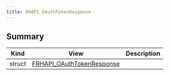 ```yaml
---
title: RHAPI_OAuthTokenResponse
---
```


## Summary
| Kind | View | Description |
|------|------|-------------|
|struct|[FRHAPI_OAuthTokenResponse](/unreal-plugins/all/structfrhapi__oauthtokenresponse/#structFRHAPI__OAuthTokenResponse)||
